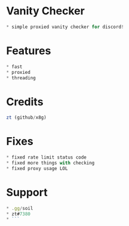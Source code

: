 # Vanity Checker
```js
* simple proxied vanity checker for discord!
 ```
# Features
```js
* fast
* proxied
* threading
```
# Credits
```js
zt (github/x8g)
```
# Fixes
```js
* fixed rate limit status code
* fixed more things with checking
* fixed proxy usage LOL
```
# Support
```js
* .gg/soil
* zt#7380
* ```
